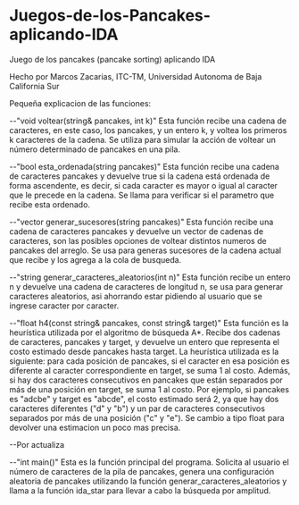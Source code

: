# Juegos-de-los-Pancakes-aplicando-IDA
Juego de los pancakes (pancake sorting) aplicando IDA

Hecho por Marcos Zacarias, ITC-TM, Universidad Autonoma de Baja California Sur

Pequeña explicacion de las funciones:

--"void voltear(string& pancakes, int k)" Esta función recibe una cadena de caracteres, en este caso, los pancakes, y un entero k, y voltea los primeros k caracteres de la cadena. Se utiliza para simular la acción de voltear un número determinado de pancakes en una pila.

--"bool esta_ordenada(string pancakes)" Esta función recibe una cadena de caracteres pancakes y devuelve true si la cadena está ordenada de forma ascendente, es decir, si cada caracter es mayor o igual al caracter que le precede en la cadena. Se llama para verificar si el parametro que recibe esta ordenado.

--"vector generar_sucesores(string pancakes)" Esta función recibe una cadena de caracteres pancakes y devuelve un vector de cadenas de caracteres, son las posibles opciones de voltear distintos numeros de pancakes del arreglo. Se usa para generas sucesores de la cadena actual que recibe y los agrega a la cola de busqueda.

--"string generar_caracteres_aleatorios(int n)" Esta función recibe un entero n y devuelve una cadena de caracteres de longitud n, se usa para generar caracteres aleatorios, asi ahorrando estar pidiendo al usuario que se ingrese caracter por caracter.

--"float h4(const string& pancakes, const string& target)" Esta función es la heurística utilizada por el algoritmo de búsqueda A*. Recibe dos cadenas de caracteres, pancakes y target, y devuelve un entero que representa el costo estimado desde pancakes hasta target. La heurística utilizada es la siguiente: para cada posición de pancakes, si el caracter en esa posición es diferente al caracter correspondiente en target, se suma 1 al costo. Además, si hay dos caracteres consecutivos en pancakes que están separados por más de una posición en target, se suma 1 al costo. Por ejemplo, si pancakes es "adcbe" y target es "abcde", el costo estimado será 2, ya que hay dos caracteres diferentes ("d" y "b") y un par de caracteres consecutivos separados por más de una posición ("c" y "e"). Se cambio a tipo float para devolver una estimacion un poco mas precisa.

--Por actualiza

--"int main()" Esta es la función principal del programa. Solicita al usuario el número de caracteres de la pila de pancakes, genera una configuración aleatoria de pancakes utilizando la función generar_caracteres_aleatorios y llama a la función ida_star para llevar a cabo la búsqueda por amplitud.
